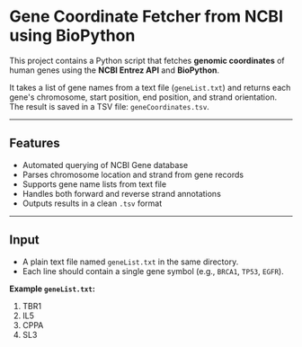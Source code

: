 # Gene Coordinate Fetcher from NCBI using BioPython

This project contains a Python script that fetches **genomic coordinates** of human genes using the **NCBI Entrez API** and **BioPython**.

It takes a list of gene names from a text file (`geneList.txt`) and returns each gene's chromosome, start position, end position, and strand orientation. The result is saved in a TSV file: `geneCoordinates.tsv`.

---

## Features

- Automated querying of NCBI Gene database
- Parses chromosome location and strand from gene records
- Supports gene name lists from text file
- Handles both forward and reverse strand annotations
- Outputs results in a clean `.tsv` format

---

## Input

- A plain text file named `geneList.txt` in the same directory.
- Each line should contain a single gene symbol (e.g., `BRCA1`, `TP53`, `EGFR`).

**Example `geneList.txt`:**
  1. TBR1
  2. IL5
  3. CPPA
  4. SL3
